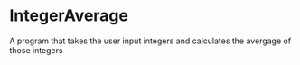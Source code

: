 # IntegerAverage
A program that takes the user input integers and calculates the avergage of those integers
